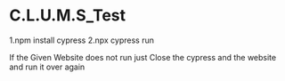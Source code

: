 # C.L.U.M.S_Test


1.npm install cypress
2.npx cypress run

If the Given Website does not run just Close the cypress and the website and run it over again
